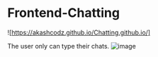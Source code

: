 # Frontend-Chatting
![https://akashcodz.github.io/Chatting.github.io/]


The user only can type their chats.
![image](https://user-images.githubusercontent.com/101062599/177097319-515b0541-95f2-4c68-ba42-c273716adbd7.png)
